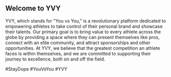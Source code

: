 ## Welcome to YVY

YVY, which stands for "You vs You," is a revolutionary platform dedicated to empowering athletes to take control of their personal brand and showcase their talents. Our primary goal is to bring value to every athlete across the globe by providing a space where they can present themselves like pros, connect with an elite community, and attract sponsorships and other opportunities. At YVY, we believe that the greatest competition an athlete faces is within themselves, and we are committed to supporting their journey to excellence, both on and off the field. 

#StayDope #YouVsYou #YVY

